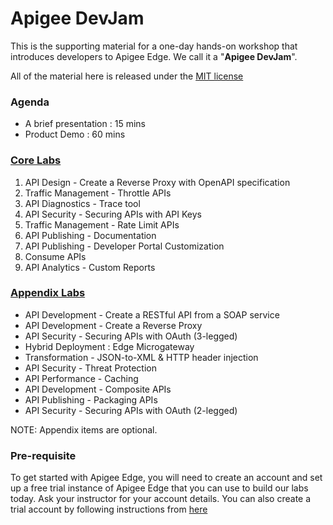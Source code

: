 # Apigee DevJam
This is the supporting material for a one-day hands-on workshop that introduces developers to Apigee Edge. We call it a "**Apigee DevJam**".

All of the material here is released under the [MIT license](https://github.com/apigee-internal/devjam3/blob/master/LICENSE.md)

### Agenda
* A brief presentation : 15 mins
* Product Demo : 60 mins

### [Core Labs](https://github.com/SudheendraBS/devjam3/Labs/Core)
1. API Design - Create a Reverse Proxy with OpenAPI specification
2. Traffic Management - Throttle APIs
3. API Diagnostics - Trace tool
4. API Security - Securing APIs with API Keys
5. Traffic Management - Rate Limit APIs
6. API Publishing - Documentation 
7. API Publishing - Developer Portal Customization
8. Consume APIs
9. API Analytics - Custom Reports

### [Appendix Labs](https://github.com/SudheendraBS/devjam3/Labs/Appendix)
* API Development - Create a RESTful API from a SOAP service
* API Development - Create a Reverse Proxy
* API Security - Securing APIs with OAuth (3-legged)
* Hybrid Deployment : Edge Microgateway
* Transformation - JSON-to-XML & HTTP header injection
* API Security - Threat Protection
* API Performance - Caching
* API Development - Composite APIs
* API Publishing - Packaging APIs
* API Security - Securing APIs with OAuth (2-legged)

NOTE: Appendix items are optional.

### Pre-requisite
To get started with Apigee Edge, you will need to create an account and set up a free trial instance of Apigee Edge that you can use to build our labs today. Ask your instructor for your account details. You can also create a trial account by following instructions from [here](https://github.com/SudheendraBS/devjam3/Labs/Core/Lab%200%20Sign-up%20with%20Apigee%20Edge)
